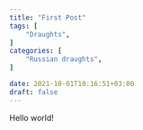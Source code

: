 ```yaml
---
title: "First Post"
tags: [
    "Draughts",
]
categories: [
    "Russian draughts",
]

date: 2021-10-01T10:16:51+03:00
draft: false
---
```


Hello world!